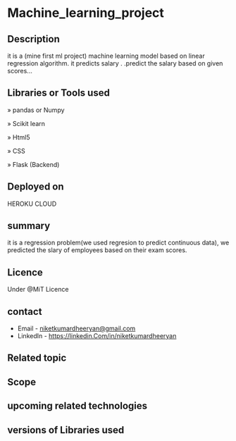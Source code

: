 # Machine_learning_project
## Description
 
it is  a (mine first ml project) machine learning model based on linear regression algorithm. it predicts salary .
.predict the salary based on given scores... 

## Libraries or Tools used
<p>&#187 pandas or Numpy</p>

<p>&#187 Scikit learn </p>

<p>&#187  Html5</p>

<p>&#187 CSS</p>

<p>&#187  Flask (Backend)</p>

## Deployed on
   HEROKU CLOUD

## summary
it is a regression problem(we used regresion to predict continuous data), we predicted the slary of employees based on their 
exam scores. 
## Licence
 Under @MiT Licence 

## contact 
 * Email - niketkumardheeryan@gmail.com
 * LinkedIn - https://linkedin.Com/in/niketkumardheeryan
## Related topic
## Scope 
## upcoming related technologies 
## versions of Libraries used
